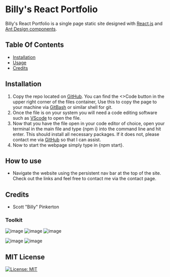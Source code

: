 # Billy's React Portfolio
Billy's React Portfolio is a single page static site designed with [React.js](https://reactjs.org/docs/getting-started.html) and [Ant Design components](https://ant.design/docs/react/introduce).

## Table Of Contents

- [Installation](##Installation)
- [Usage](#how-to-use)
- [Credits](#credits)

## Installation

1. Copy the repo located on [GitHub](https://github.com/Protomancer/BillysReactPortfolio). You can find the <>Code  button in the upper right corner of the files container, Use this to copy the page to your machine via [GitBash](https://git-scm.com/doc) or similar shell for git. 
2. Once the file is on your system you will need a code editing software such as [VScode](https://code.visualstudio.com/) to open the file.
3. Now that you have the file open in your code editor of choice, open your terminal in the main file and type {npm i} into the command line and hit enter. This should install all necessary packages. If it does not, please contact me via [GitHub](https://github.com/Protomancer) so that I can assist.
4. Now to start the webpage simply type in {npm start}.

## How to use 

- Navigate the website using the persistent nav bar at the top of the site. Check out the links and feel free to contact me via the contact page. 

## Credits

- Scott "Billy" Pinkerton

### Toolkit

![image](https://img.shields.io/badge/CSS-239120?&style=for-the-badge&logo=css3&logoColor=white)
![image](https://img.shields.io/badge/HTML-239120?style=for-the-badge&logo=html5&logoColor=white)
![image](https://img.shields.io/badge/JavaScript-F7DF1E?style=for-the-badge&logo=javascript&logoColor=black)


![image](https://img.shields.io/badge/React-20232A?style=for-the-badge&logo=react&logoColor=61DAFB)
![image](https://img.shields.io/badge/-AntDesign-%230170FE?style=for-the-badge&logo=ant-design&logoColor=white)


## MIT License

[![License: MIT](https://img.shields.io/badge/License-MIT-yellow.svg)](https://opensource.org/licenses/MIT)